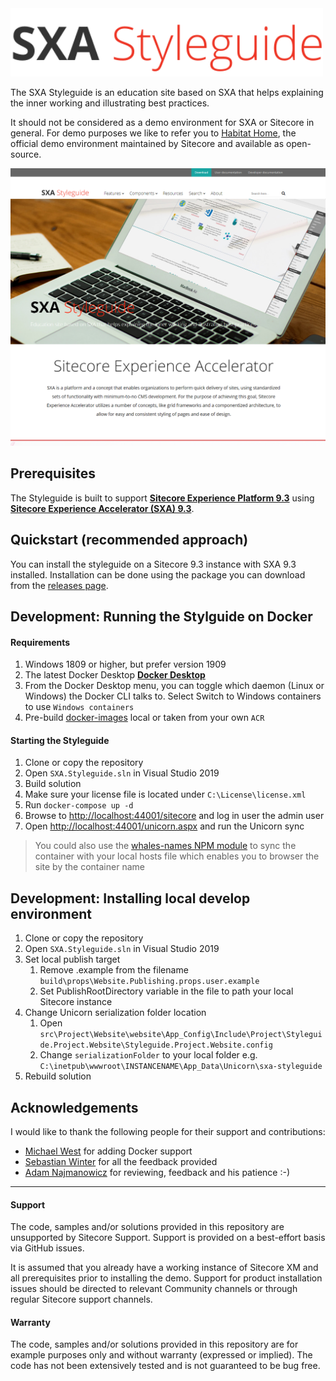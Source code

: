 <img src=".docs/img/styleguide.svg" width="500" />


The SXA Styleguide is an education site based on SXA that helps explaining the inner working and illustrating best practices. 

It should not be considered as a demo environment for SXA or Sitecore in general. For demo purposes we like to refer you to [Habitat Home](https://github.com/Sitecore/Sitecore.HabitatHome.Platform), the official demo environment maintained by Sitecore and available as open-source.

![](.docs/img/home.png)


## Prerequisites
The Styleguide is built to support **[Sitecore Experience Platform 9.3](https://dev.sitecore.net/Downloads/Sitecore_Experience_Platform/93/Sitecore_Experience_Platform_93_Initial_Release.aspx)** using **[Sitecore Experience Accelerator (SXA) 9.3](https://dev.sitecore.net/Downloads/Sitecore_Experience_Accelerator/9x/Sitecore_Experience_Accelerator_930.aspx)**.

## Quickstart (recommended approach)
You can install the styleguide on a Sitecore 9.3 instance with SXA 9.3 installed. Installation can be done using the package you can download from the [releases page](https://github.com/markvanaalst/SXA.Styleguide/releases).


## Development: Running the Stylguide on Docker

#### Requirements

1. Windows 1809 or higher, but prefer version 1909  
2. The latest Docker Desktop **[Docker Desktop](https://docs.docker.com/docker-for-windows/install/)** 
3. From the Docker Desktop menu, you can toggle which daemon (Linux or Windows) the Docker CLI talks to. Select Switch to Windows containers to use `Windows containers`
4. Pre-build [docker-images](https://github.com/Sitecore/docker-images/blob/master/README.md) local or taken from your own `ACR` 

#### Starting the Styleguide

1. Clone or copy the repository
2. Open `SXA.Styleguide.sln` in Visual Studio 2019
3. Build solution
4. Make sure your license file is located under `C:\License\license.xml`
5. Run `docker-compose up -d`
6. Browse to [http://localhost:44001/sitecore](http://localhost:44001/sitecore) and log in user the admin user
7. Open [http://localhost:44001/unicorn.aspx](http://localhost:44001/unicorn.aspx) and run the Unicorn sync

> You could also use the [whales-names NPM module](https://www.npmjs.com/package/whales-names) to sync the container with your local hosts file which enables you to browser the site by the container name

## Development: Installing local develop environment

1. Clone or copy the repository
2. Open `SXA.Styleguide.sln` in Visual Studio 2019
3. Set local publish target
   1. Remove .example from the filename `build\props\Website.Publishing.props.user.example`
   2. Set PublishRootDirectory variable in the file to path your local Sitecore instance
4. Change Unicorn serialization folder location
   1. Open `src\Project\Website\website\App_Config\Include\Project\Styleguide.Project.Website\Styleguide.Project.Website.config`
   2. Change `serializationFolder` to your local folder e.g. `C:\inetpub\wwwroot\INSTANCENAME\App_Data\Unicorn\sxa-styleguide`
5. Rebuild solution

## Acknowledgements

I would like to thank the following people for their support and contributions:
- [Michael West](http://twitter.com/michaelwest101) for adding Docker support
- [Sebastian Winter](http://twitter.com/lovesitecore) for all the feedback provided
- [Adam Najmanowicz](http://twitter.com/adamnaj) for reviewing, feedback and his patience :-)
***
#### Support
The code, samples and/or solutions provided in this repository are unsupported by Sitecore Support. Support is provided on a best-effort basis via GitHub issues.

It is assumed that you already have a working instance of Sitecore XM and all prerequisites prior to installing the demo. Support for product installation issues should be directed to relevant Community channels or through regular Sitecore support channels.

#### Warranty
The code, samples and/or solutions provided in this repository are for example purposes only and without warranty (expressed or implied). The code has not been extensively tested and is not guaranteed to be bug free.

